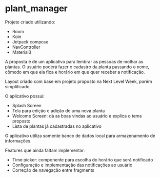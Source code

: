 # plant_manager

Projeto criado utilizando:
- Room
- Koin
- Jetpack compose
- NavController
- Material3

A proposta é de um aplicativo para lembrar as pessoas de molhar as plantas. O usuário poderá fazer o cadastro da planta passando o nome, cômodo em que ela fica e horário em que quer receber a notificação. 

Layout criado com base em projeto proposto na Next Level Week, porém simplificado.

O aplicativo possui:
- Splash Screen
- Tela para edição e adição de uma nova planta
- Welcome Screen:  dá as boas vindas ao usuário e explica o tema proposto
- Lista de plantas já cadastradas no aplicativo

O aplicativo utiliza somente banco de dados local para armazenamento de informações.

Features que ainda faltam implementar:
- Time picker: componente para escolha do horário que será notificado
- Configuração e implementação das notificações ao usuário
- Correção de navegação entre fragments

